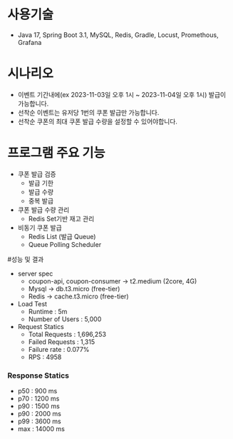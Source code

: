 # 사용기술
- Java 17, Spring Boot 3.1, MySQL, Redis, Gradle, Locust, Promethous, Grafana

# 시나리오
- 이벤트 기간내에(ex 2023-11-03일 오후 1시 ~ 2023-11-04일 오후 1시) 발급이 가능합니다.
- 선착순 이벤트는 유저당 1번의 쿠폰 발급만 가능합니다.
- 선착순 쿠폰의 최대 쿠폰 발급 수량을 설정할 수 있어야합니다.

# 프로그램 주요 기능
- 쿠폰 발급 검증
  - 발급 기한
  - 발급 수량
  - 중복 발급
- 쿠폰 발급 수량 관리
  - Redis Set기반 재고 관리
- 비동기 쿠폰 발급
  - Redis List (발급 Queue)
  - Queue Polling Scheduler 

#성능 및 결과
- server spec
  - coupon-api, coupon-consumer -> t2.medium (2core, 4G) 
  - Mysql -> db.t3.micro (free-tier)
  - Redis -> cache.t3.micro	(free-tier)
- Load Test
  - Runtime : 5m  
  - Number of Users : 5,000
- Request Statics
  - Total Requests : 1,696,253
  - Failed Requests : 1,315
  - Failure rate : 0.077%   
  - RPS : 4958  
  
### Response Statics
- p50 : 900 ms  
- p70 : 1200 ms  
- p90 : 1500 ms  
- p90 : 2000 ms  
- p99 : 3600 ms  
- max : 14000 ms
